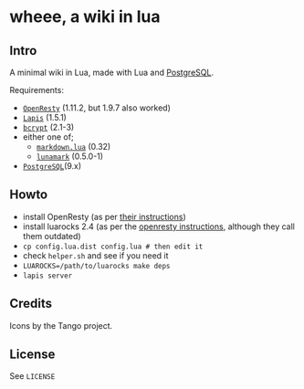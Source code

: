 # wheee, a wiki in lua

## Intro

A minimal wiki in Lua, made with Lua and
[PostgreSQL](http://www.postgresql.org/).

Requirements:

  * [`OpenResty`](http://openresty.org/) (1.11.2, but 1.9.7 also worked)
  * [`Lapis`](http://leafo.net/lapis/) (1.5.1)
  * [`bcrypt`](https://github.com/mikejsavage/lua-bcrypt) (2.1-3)
  * either one of;
    * [`markdown.lua`](http://www.frykholm.se/files/markdown.lua) (0.32)
    * [`lunamark`](https://github.com/jgm/lunamark) (0.5.0-1)
  * [`PostgreSQL`](https://www.postgresql.org/)(9.x)

## Howto

  * install OpenResty (as per [their instructions](http://openresty.org/en/installation.html))
  * install luarocks 2.4 (as per the [openresty instructions](http://openresty.org/en/using-luarocks.html), although they call them outdated)
  * `cp config.lua.dist config.lua # then edit it`
  * check `helper.sh` and see if you need it
  * `LUAROCKS=/path/to/luarocks make deps`
  * `lapis server`

## Credits

Icons by the Tango project.

## License

See `LICENSE`
